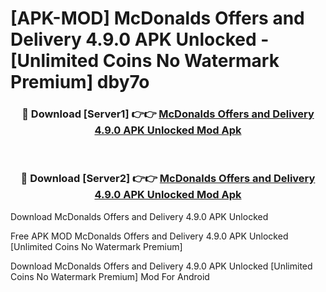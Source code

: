 # [APK-MOD] McDonalds Offers and Delivery 4.9.0 APK Unlocked - [Unlimited Coins No Watermark Premium] dby7o



<div align="center">
<h3>🔴 Download [Server1] 👉👉 <a href="https://momento.my/?title=McDonalds_Offers_and_Delivery_4.9.0_APK_Unlocked">McDonalds Offers and Delivery 4.9.0 APK Unlocked Mod Apk</a></h3><br>

<h3>🔴 Download [Server2] 👉👉 <a href="https://momento.my/?title=McDonalds_Offers_and_Delivery_4.9.0_APK_Unlocked">McDonalds Offers and Delivery 4.9.0 APK Unlocked Mod Apk</a></h3>
</div>



Download McDonalds Offers and Delivery 4.9.0 APK Unlocked 

Free APK MOD McDonalds Offers and Delivery 4.9.0 APK Unlocked [Unlimited Coins No Watermark Premium]

Download McDonalds Offers and Delivery 4.9.0 APK Unlocked [Unlimited Coins No Watermark Premium] Mod For Android
